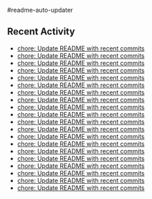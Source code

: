 #readme-auto-updater

## Recent Activity
<!-- LATEST_COMMITS:START -->
- [chore: Update README with recent commits](https://github.com/NEO1717/readme-auto-updater/commit/1b618bac03e6c1debd5cf95d6842aaf9ea4ba459)
- [chore: Update README with recent commits](https://github.com/NEO1717/readme-auto-updater/commit/526493bfcd36a4b52c7894cfaa6f2b94a0014ac0)
- [chore: Update README with recent commits](https://github.com/NEO1717/readme-auto-updater/commit/b5e06e03d85d4113c9b3af98b1163127d58f381f)
- [chore: Update README with recent commits](https://github.com/NEO1717/readme-auto-updater/commit/b0322e14fa076b8ba8800f9b77d24f33f7a463ed)
- [chore: Update README with recent commits](https://github.com/NEO1717/readme-auto-updater/commit/21f7a1e16383f492ebb1b92fc8e373ce89107340)
- [chore: Update README with recent commits](https://github.com/NEO1717/readme-auto-updater/commit/4ee1a296187af1bb34bf4652927b1175787ee1d0)
- [chore: Update README with recent commits](https://github.com/NEO1717/readme-auto-updater/commit/d7759c59544d74efba60ef82b1ca2fc8230e292f)
- [chore: Update README with recent commits](https://github.com/NEO1717/readme-auto-updater/commit/41a89f60ac32726948066b2a541064aa62a5329e)
- [chore: Update README with recent commits](https://github.com/NEO1717/readme-auto-updater/commit/1c156b3f620549d222a5cf43447d30f9d4b7385a)
- [chore: Update README with recent commits](https://github.com/NEO1717/readme-auto-updater/commit/e9306424baf646431aa5b224c6fad3875876460d)
- [chore: Update README with recent commits](https://github.com/NEO1717/readme-auto-updater/commit/adda5a3a73ae26c0bf03f9110e48558c778bc648)
- [chore: Update README with recent commits](https://github.com/NEO1717/readme-auto-updater/commit/84a6f51b147c719a6d2105102503d3898cd64bfa)
- [chore: Update README with recent commits](https://github.com/NEO1717/readme-auto-updater/commit/93171bcb505439a31fe945abde84212db69a1b9e)
- [chore: Update README with recent commits](https://github.com/NEO1717/readme-auto-updater/commit/401585f0a64c94a8c1f39d1e0fa5413afd0762b7)
- [chore: Update README with recent commits](https://github.com/NEO1717/readme-auto-updater/commit/c13a0259859c1b74bc2854623352e85795baff21)
- [chore: Update README with recent commits](https://github.com/NEO1717/readme-auto-updater/commit/bfadf385566ba8e42a3c2328b8618987e215574c)
- [chore: Update README with recent commits](https://github.com/NEO1717/readme-auto-updater/commit/37b9bee53bcaa56eea36e1b2646d723c7ac81a98)
- [chore: Update README with recent commits](https://github.com/NEO1717/readme-auto-updater/commit/1f16bcb8d5c429fe5a177430bd1d9deb3d90cac6)
- [chore: Update README with recent commits](https://github.com/NEO1717/readme-auto-updater/commit/a3cac2ddf42a1059c680699157b789b3af2c8b9d)
- [chore: Update README with recent commits](https://github.com/NEO1717/readme-auto-updater/commit/df2f84d0a15e85d4f40e0eb82aadbe266fe7cd9b)
<!-- LATEST_COMMITS:END -->

